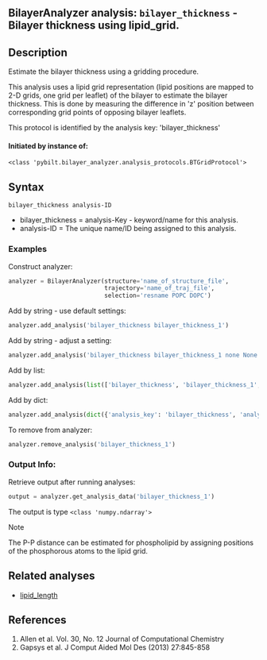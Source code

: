 ## BilayerAnalyzer analysis: ```bilayer_thickness``` - Bilayer thickness using lipid_grid.
 
## Description
 
Estimate the bilayer thickness using a gridding procedure.

This analysis uses a lipid grid representation (lipid positions are mapped
to 2-D grids, one grid per leaflet) of the bilayer to estimate the bilayer
thickness. This is done by measuring the difference in 'z' position between
corresponding grid points  of opposing bilayer leaflets.

This protocol is identified by the analysis key: 'bilayer_thickness'


#### Initiated by instance of:
 
    <class 'pybilt.bilayer_analyzer.analysis_protocols.BTGridProtocol'>

## Syntax

```
bilayer_thickness analysis-ID
```
* bilayer_thickness = analysis-Key - keyword/name for this analysis.
* analysis-ID = The unique name/ID being assigned to this analysis.

### Examples
Construct analyzer:
```python
analyzer = BilayerAnalyzer(structure='name_of_structure_file',
                           trajectory='name_of_traj_file',
                           selection='resname POPC DOPC')
```
 
Add by string - use default settings:
```python
analyzer.add_analysis('bilayer_thickness bilayer_thickness_1') 
```
 
Add by string - adjust a setting: 
```python
analyzer.add_analysis('bilayer_thickness bilayer_thickness_1 none None')
```
 
Add by list:
```python
analyzer.add_analysis(list(['bilayer_thickness', 'bilayer_thickness_1', dict({'none':None})]))
```
 
Add by dict: 
```python
analyzer.add_analysis(dict({'analysis_key': 'bilayer_thickness', 'analysis_id': 'bilayer_thickness_1','analysis_settings':dict({'none':None})}))
```
 
To remove from analyzer: 
```python
analyzer.remove_analysis('bilayer_thickness_1')
```
 
### Output Info:
Retrieve output after running analyses:
```python
output = analyzer.get_analysis_data('bilayer_thickness_1')
```
 
The output is type ```<class 'numpy.ndarray'>```
 
<div class="admonition note"> 
<p class="admonition-title">Note</p> 
<p> The P-P distance can be estimated for phospholipid by assigning positions of the phosphorous atoms to the lipid grid.  </p> 
</div> 
 
## Related analyses
* [lipid_length](lipid_length.html)

## References

1. Allen et al. Vol. 30, No. 12 Journal of Computational Chemistry
2. Gapsys et al. J Comput Aided Mol Des (2013) 27:845-858
